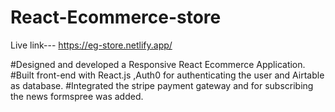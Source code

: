# React-Ecommerce-store
Live link--- https://eg-store.netlify.app/

#Designed and developed a Responsive React Ecommerce Application.
#Built front-end with React.js ,Auth0 for authenticating the user and Airtable as database.
#Integrated the stripe payment gateway and for subscribing the news formspree was added.
